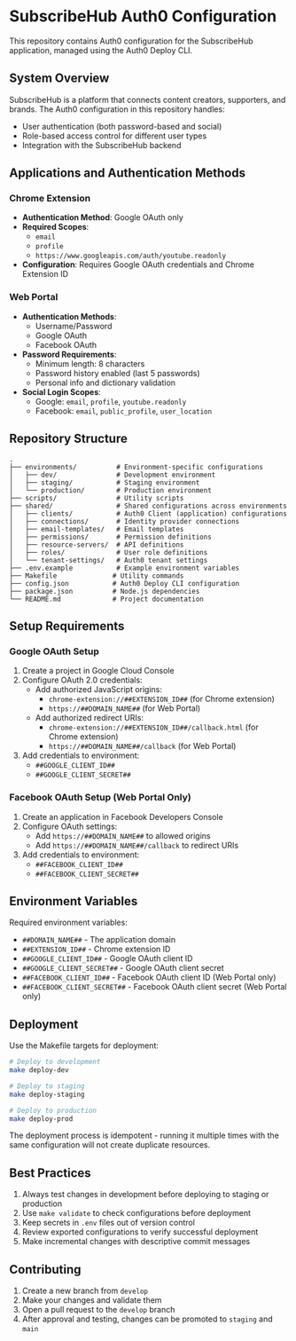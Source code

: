 # SubscribeHub Auth0 Configuration

This repository contains Auth0 configuration for the SubscribeHub application, managed using the Auth0 Deploy CLI.

## System Overview

SubscribeHub is a platform that connects content creators, supporters, and brands. The Auth0 configuration in this repository handles:

- User authentication (both password-based and social)
- Role-based access control for different user types
- Integration with the SubscribeHub backend

## Applications and Authentication Methods

### Chrome Extension
- **Authentication Method**: Google OAuth only
- **Required Scopes**:
  - `email`
  - `profile`
  - `https://www.googleapis.com/auth/youtube.readonly`
- **Configuration**: Requires Google OAuth credentials and Chrome Extension ID

### Web Portal
- **Authentication Methods**:
  - Username/Password
  - Google OAuth
  - Facebook OAuth
- **Password Requirements**:
  - Minimum length: 8 characters
  - Password history enabled (last 5 passwords)
  - Personal info and dictionary validation
- **Social Login Scopes**:
  - Google: `email`, `profile`, `youtube.readonly`
  - Facebook: `email`, `public_profile`, `user_location`

## Repository Structure

```
.
├── environments/          # Environment-specific configurations
│   ├── dev/               # Development environment
│   ├── staging/           # Staging environment
│   └── production/        # Production environment
├── scripts/               # Utility scripts
├── shared/                # Shared configurations across environments
│   ├── clients/           # Auth0 Client (application) configurations
│   ├── connections/       # Identity provider connections
│   ├── email-templates/   # Email templates
│   ├── permissions/       # Permission definitions
│   ├── resource-servers/  # API definitions
│   ├── roles/             # User role definitions
│   └── tenant-settings/   # Auth0 tenant settings
├── .env.example           # Example environment variables
├── Makefile              # Utility commands
├── config.json           # Auth0 Deploy CLI configuration
├── package.json          # Node.js dependencies
└── README.md             # Project documentation
```

## Setup Requirements

### Google OAuth Setup
1. Create a project in Google Cloud Console
2. Configure OAuth 2.0 credentials:
   - Add authorized JavaScript origins:
     - `chrome-extension://##EXTENSION_ID##` (for Chrome extension)
     - `https://##DOMAIN_NAME##` (for Web Portal)
   - Add authorized redirect URIs:
     - `chrome-extension://##EXTENSION_ID##/callback.html` (for Chrome extension)
     - `https://##DOMAIN_NAME##/callback` (for Web Portal)
3. Add credentials to environment:
   - `##GOOGLE_CLIENT_ID##`
   - `##GOOGLE_CLIENT_SECRET##`

### Facebook OAuth Setup (Web Portal Only)
1. Create an application in Facebook Developers Console
2. Configure OAuth settings:
   - Add `https://##DOMAIN_NAME##` to allowed origins
   - Add `https://##DOMAIN_NAME##/callback` to redirect URIs
3. Add credentials to environment:
   - `##FACEBOOK_CLIENT_ID##`
   - `##FACEBOOK_CLIENT_SECRET##`

## Environment Variables

Required environment variables:
- `##DOMAIN_NAME##` - The application domain
- `##EXTENSION_ID##` - Chrome extension ID
- `##GOOGLE_CLIENT_ID##` - Google OAuth client ID
- `##GOOGLE_CLIENT_SECRET##` - Google OAuth client secret
- `##FACEBOOK_CLIENT_ID##` - Facebook OAuth client ID (Web Portal only)
- `##FACEBOOK_CLIENT_SECRET##` - Facebook OAuth client secret (Web Portal only)

## Deployment

Use the Makefile targets for deployment:

```bash
# Deploy to development
make deploy-dev

# Deploy to staging
make deploy-staging

# Deploy to production
make deploy-prod
```

The deployment process is idempotent - running it multiple times with the same configuration will not create duplicate resources.

## Best Practices

1. Always test changes in development before deploying to staging or production
2. Use `make validate` to check configurations before deployment
3. Keep secrets in `.env` files out of version control
4. Review exported configurations to verify successful deployment
5. Make incremental changes with descriptive commit messages

## Contributing

1. Create a new branch from `develop`
2. Make your changes and validate them
3. Open a pull request to the `develop` branch
4. After approval and testing, changes can be promoted to `staging` and `main`
